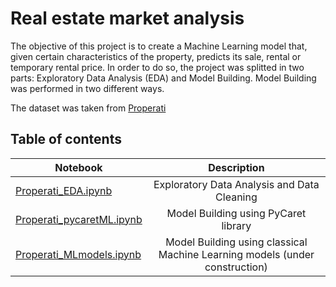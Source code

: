 # **Real estate market analysis**

The objective of this project is to create a Machine Learning model that, given certain characteristics of the property, predicts its sale, rental or temporary rental price. In order to do so, the project was splitted in two parts: Exploratory Data Analysis (EDA) and Model Building. Model Building was performed in two different ways. 

The dataset was taken from [Properati](https://www.properati.com.ar/?utm_source=properati.com&utm_medium=direct)

## Table of contents

| Notebook        | Description          |
| ------------- |:----------------------:|
| [Properati_EDA.ipynb](https://github.com/sebacastrocba/real-state-project/blob/main/Properati_EDA.ipynb)      | Exploratory Data Analysis and Data Cleaning |
| [Properati_pycaretML.ipynb](https://github.com/sebacastrocba/real-state-project/blob/main/Properati_pycaretML.ipynb)      | Model Building using PyCaret library  |
| [Properati_MLmodels.ipynb](https://github.com/sebacastrocba/real-state-project/blob/main/Properati_MLmodels.ipynb) | Model Building using classical Machine Learning models (under construction)               |




